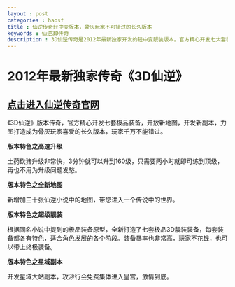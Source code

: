 ```yaml
---
layout : post
categories : haosf
title : 仙逆传奇轻中变版本，骨灰玩家不可错过的长久版本
keywords : 仙逆3D传奇
description : 3D仙逆传奇是2012年最新独家开发的轻中变靓装版本。官方精心开发七大套装，精彩无限
---
```

# 2012年最新独家传奇《3D仙逆》
## [点击进入仙逆传奇官网](http://www.xnsf2.com/)

《3D仙逆》版本传奇，官方精心开发七套极品装备，开放新地图，开发新副本，力图打造成为骨灰玩家喜爱的长久版本，玩家千万不能错过。

__版本特色之高速升级__

土药砍猪升级非常快，3分钟就可以升到160级，只需要两小时就即可练到顶级，再也不用为升级问题发愁。

__版本特色之全新地图__

新增加三十张仙逆小说中的地图，带您进入一个传说中的世界。

__版本特色之超级靓装__

根据同名小说中提到的极品装备原型，全新打造了七套极品3D靓装装备，每套装备都各有特色，适合角色发展的各个阶段。装备暴率也非常高，玩家不花钱，也可以带上终极装备。

__版本特色之星域副本__

开发星域大站副本，攻沙行会免费集体进入皇宫，激情到底。
